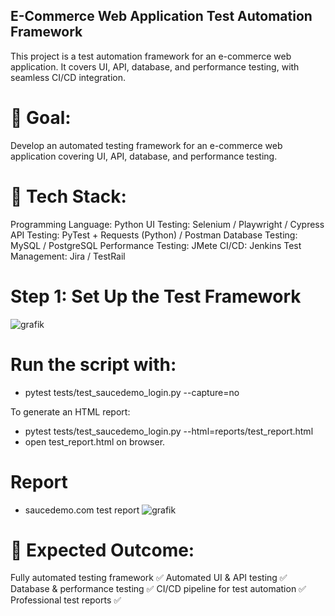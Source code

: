 ## E-Commerce Web Application Test Automation Framework
This project is a test automation framework for an e-commerce web application. It covers UI, API, database, and performance testing, with seamless CI/CD integration.

# 🎯 Goal:
Develop an automated testing framework for an e-commerce web application covering UI, API, database, and performance testing.

# 🔧 Tech Stack:
Programming Language: Python
UI Testing: Selenium / Playwright / Cypress
API Testing: PyTest + Requests (Python) / Postman
Database Testing: MySQL / PostgreSQL
Performance Testing: JMete
CI/CD: Jenkins
Test Management: Jira / TestRail

# Step 1: Set Up the Test Framework


![grafik](https://github.com/user-attachments/assets/d435a8f5-bf69-485f-9d2a-b702ac095ffb)



# Run the script with:

- pytest tests/test_saucedemo_login.py --capture=no

To generate an HTML report:

- pytest tests/test_saucedemo_login.py --html=reports/test_report.html
- open test_report.html on browser.

# Report
- saucedemo.com test report
![grafik](https://github.com/user-attachments/assets/6427d1f9-30cb-4607-bad2-fce3ce795474)



# 🎯 Expected Outcome:
Fully automated testing framework ✅
Automated UI & API testing ✅
Database & performance testing ✅
CI/CD pipeline for test automation ✅
Professional test reports ✅


